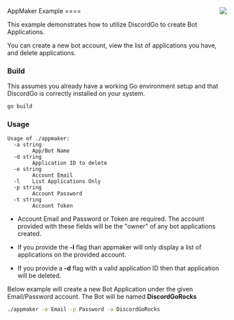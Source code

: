 <img align="right" src="http://bwmarrin.github.io/discordgo/img/discordgo.png">
AppMaker Example
====

This example demonstrates how to utilize DiscordGo to create Bot Applications.

You can create a new bot account, view the list of applications you have, and
delete applications.

### Build

This assumes you already have a working Go environment setup and that 
DiscordGo is correctly installed on your system.

```sh
go build
```

### Usage

```
Usage of ./appmaker:
  -a string
        App/Bot Name
  -d string
        Application ID to delete
  -e string
        Account Email
  -l    List Applications Only
  -p string
        Account Password
  -t string
        Account Token
```

* Account Email and Password or Token are required.  The account provided with
these fields will be the "owner" of any bot applications created.

* If you provide the **-l** flag than appmaker will only display a list of 
applications on the provided account.

* If you provide a **-d** flag with a valid application ID then that application
will be deleted.

Below example will create a new Bot Application under the given Email/Password 
account. The Bot will be named **DiscordGoRocks**

```sh
./appmaker -e Email -p Password -a DiscordGoRocks
```
